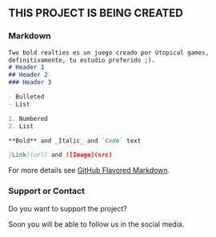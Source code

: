 ## THIS PROJECT IS BEING CREATED


### Markdown


```markdown
Two bold realties es un juego creado por Utopical games,
definitivamente, tu estudio preferido ;).
# Header 1
## Header 2
### Header 3

- Bulleted
- List

1. Numbered
2. List

**Bold** and _Italic_ and `Code` text

[Link](url) and ![Image](src)
```

For more details see [GitHub Flavored Markdown](https://guides.github.com/features/mastering-markdown/).


### Support or Contact

Do you want to support the project?

Soon you will be able to follow us in the social media.
